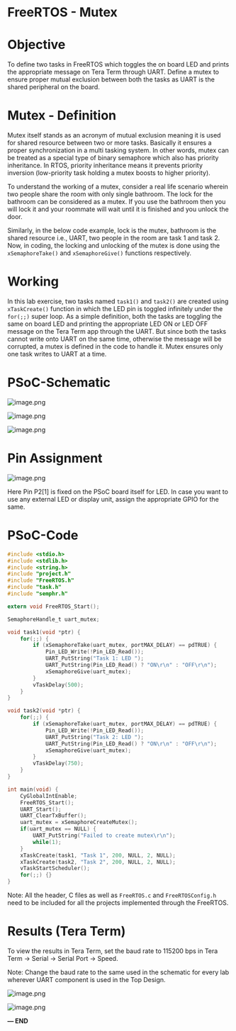 # FreeRTOS - Mutex

# Objective

To define two tasks in FreeRTOS which toggles the on board LED and prints the appropriate message on Tera Term through UART. Define a mutex to ensure proper mutual exclusion between both the tasks as UART is the shared peripheral on the board.

# Mutex - Definition

Mutex itself stands as an acronym of mutual exclusion meaning it is used for shared resource between two or more tasks. Basically it ensures a proper synchronization in a multi tasking system. In other words, mutex can be treated as a special type of binary semaphore which also has priority inheritance. In RTOS, priority inheritance means it prevents priority inversion (low-priority task holding a mutex boosts to higher priority). 

To understand the working of a mutex, consider a real life scenario wherein two people share the room with only single bathroom. The lock for the bathroom can be considered as a mutex. If you use the bathroom then you will lock it and your roommate will wait until it is finished and you unlock the door. 

Similarly, in the below code example, lock is the mutex, bathroom is the shared resource i.e., UART, two people in the room are task 1 and task 2. Now, in coding, the locking and unlocking of the mutex is done using the `xSemaphoreTake()` and `xSemaphoreGive()` functions respectively.

# Working

In this lab exercise, two tasks named `task1()` and `task2()` are created using `xTaskCreate()` function in which the LED pin is toggled infinitely under the `for(;;)` super loop. As a simple definition, both the tasks are toggling the same on board LED and printing the appropriate LED ON or LED OFF message on the Tera Term app through the UART. But since both the tasks cannot write onto UART on the same time, otherwise the message will be corrupted, a mutex is defined in the code to handle it. Mutex ensures only one task writes to UART at a time.

# PSoC-Schematic

![image.png](Pointers%20-%20Toggle%20LED%20206d051c359e803494fae699c464df0c/image.png)

![image.png](Pointers%20-%20Toggle%20LED%20206d051c359e803494fae699c464df0c/image%201.png)

![image.png](Pointers%20-%20Toggle%20LED%20206d051c359e803494fae699c464df0c/image%202.png)

# Pin Assignment

![image.png](Pointers%20-%20Toggle%20LED%20206d051c359e803494fae699c464df0c/image%203.png)

Here Pin P2[1] is fixed on the PSoC board itself for LED. In case you want to use any external LED or display unit, assign the appropriate GPIO for the same.

# PSoC-Code

```c
#include <stdio.h>
#include <stdlib.h>
#include <string.h>
#include "project.h"
#include "FreeRTOS.h"
#include "task.h"
#include "semphr.h"

extern void FreeRTOS_Start();

SemaphoreHandle_t uart_mutex;

void task1(void *ptr) {
    for(;;) {
        if (xSemaphoreTake(uart_mutex, portMAX_DELAY) == pdTRUE) {
            Pin_LED_Write(!Pin_LED_Read());
            UART_PutString("Task 1: LED ");
            UART_PutString(Pin_LED_Read() ? "ON\r\n" : "OFF\r\n");
            xSemaphoreGive(uart_mutex);
        }
        vTaskDelay(500);
    }
}

void task2(void *ptr) {
    for(;;) {
        if (xSemaphoreTake(uart_mutex, portMAX_DELAY) == pdTRUE) {
            Pin_LED_Write(!Pin_LED_Read());
            UART_PutString("Task 2: LED ");
            UART_PutString(Pin_LED_Read() ? "ON\r\n" : "OFF\r\n");
            xSemaphoreGive(uart_mutex);
        }
        vTaskDelay(750);
    }
}

int main(void) {
    CyGlobalIntEnable;
    FreeRTOS_Start();
    UART_Start();
    UART_ClearTxBuffer();
    uart_mutex = xSemaphoreCreateMutex();
    if(uart_mutex == NULL) {
        UART_PutString("Failed to create mutex\r\n");
        while(1);
    }
    xTaskCreate(task1, "Task 1", 200, NULL, 2, NULL);
    xTaskCreate(task2, "Task 2", 200, NULL, 2, NULL);
    vTaskStartScheduler();
    for(;;) {}
}
```

Note: All the header, C files as well as `FreeRTOS.c` and `FreeRTOSConfig.h` need to be included for all the projects implemented through the FreeRTOS.

# Results (Tera Term)

To view the results in Tera Term, set the baud rate to 115200 bps in Tera Term -> Serial -> Serial Port -> Speed.

Note: Change the baud rate to the same used in the schematic for every lab wherever UART component is used in the Top Design.

![image.png](Addition%20without%20Pointers%20206d051c359e80278902dfcca222e0eb/image%203.png)

![image.png](FreeRTOS%20-%20Mutex%20231d051c359e8025b8c6e84460660c48/image.png)

**— END**